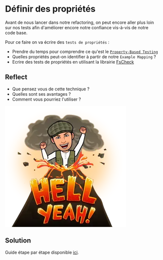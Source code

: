 # Définir des propriétés
Avant de nous lancer dans notre refactoring, on peut encore aller plus loin sur nos tests afin d'améliorer encore notre confiance vis-à-vis de notre code base.

Pour ce faire on va écrire des `tests de propriétés` :
- Prendre du temps pour comprendre ce qu'est le [`Property-Based Testing`](https://xtrem-tdd.netlify.app/Flavours/pbt)
- Quelles propriétés peut-on identifier à partir de notre `Example Mapping` ?
- Ecrire des tests de propriétés en utilisant la librairie [FsCheck](https://fscheck.github.io/FsCheck/Properties.html)

## Reflect
- Que pensez vous de cette technique ?
- Quelles sont ses avantages ?
- Comment vous pourriez l'utiliser ?

![Properties](steps/img/06.properties/properties.webp)

## Solution
Guide étape par étape disponible [ici](steps/06.properties.md).